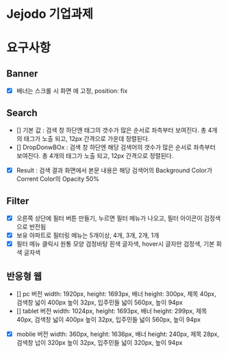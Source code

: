 # Jejodo 기업과제

# 요구사항

## Banner

- [x] 배너는 스크롤 시 화면 에 고정, position: fix

## Search

- [] 기본 값 : 검색 창 하단엔 태그의 갯수가 많은 순서로 좌측부터 보여진다. 총 4개의 태그가 노출 되고, 12px 간격으로 가운데 정렬된다.
- [] DropDonwBOx : 검색 창 하단엔 해당 검색어의 갯수가 많은 순서로 좌측부터 보여진다. 총 4개의 태그가 노출 되고, 12px 간격으로 정렬된다.
- [x] Result : 검색 결과 화면에서 본문 내용은 해당 검색어의 Background Color가 Corrent Color의 Opacity 50%

## Filter

- [x] 오른쪽 상단에 필터 버튼 만들기, 누르면 필터 메뉴가 나오고, 필터 아이콘이 검정색으로 반전됨
- [x] 보유 아파트로 필터링 메뉴는 5개이상, 4개, 3개, 2개, 1개
- [x] 필터 메뉴 클릭시 원통 모양 검정바탕 흰색 글자색, hover시 글자만 검정색, 기본 회색 글자색

## 반응형 웹

- [] pc 버전 width: 1920px, height: 1693px, 배너 height: 300px, 제목 40px, 검색창 넓이 400px 높이 32px, 입주민들 넓이 560px, 높이 94px
- [] tablet 버전 width: 1024px, height: 1693px, 배너 height: 299px, 제목 40px, 검색창 넓이 400px 높이 32px, 입주민들 넓이 560px, 높이 94px
- [x] moblie 버전 width: 360px, height: 1636px, 배너 height: 240px, 제목 28px, 검색창 넙이 320px 높이 32px, 입주민들 넓이 320px, 높이 94px
